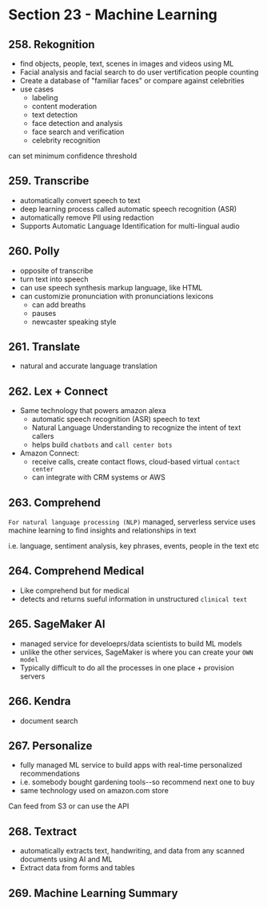 # Section 23 - Machine Learning

## 258. Rekognition

- find objects, people, text, scenes in images and videos using ML
- Facial analysis and facial search to do user vertification people counting
- Create a database of "familiar faces" or compare against celebrities
- use cases
	- labeling
	- content moderation
	- text detection
	- face detection and analysis
	- face search and verification
	- celebrity recognition

can set minimum confidence threshold

## 259. Transcribe

- automatically convert speech to text
- deep learning process called automatic speech recognition (ASR)
- automatically remove PII using redaction
- Supports Automatic Language Identification for multi-lingual audio

## 260. Polly

- opposite of transcribe
- turn text into speech
- can use speech synthesis markup language, like HTML
- can customizie pronunciation with pronunciations lexicons
	- can add breaths
	- pauses
	- newcaster speaking style

## 261. Translate

- natural and accurate language translation

## 262. Lex + Connect

- Same technology that powers amazon alexa
	- automatic speech recognition (ASR) speech to text
	- Natural Language Understanding to recognize the intent of text callers
	- helps build `chatbots` and `call center bots`
- Amazon Connect:
	- receive calls, create contact flows, cloud-based virtual `contact center`
	- can integrate with CRM systems or AWS

## 263. Comprehend

`For natural language processing (NLP)`
managed, serverless service
uses machine learning to find insights and relationships in text

i.e. language, sentiment analysis, key phrases, events, people in the text etc

## 264. Comprehend Medical

- Like comprehend but for medical
- detects and returns sueful information in unstructured `clinical text`

## 265. SageMaker AI

- managed service for develoeprs/data scientists to build ML models
- unlike the other services, SageMaker is where you can create your `OWN model`
- Typically difficult to do all the processes in one place + provision servers

## 266. Kendra

- document search

## 267. Personalize

- fully managed ML service to build apps with real-time personalized recommendations
- i.e. somebody bought gardening tools--so recommend next one to buy
- same technology used on amazon.com store

Can feed from S3
or can use the API


## 268. Textract

- automatically extracts text, handwriting, and data from any scanned documents using AI and ML
- Extract data from forms and tables

## 269. Machine Learning Summary


